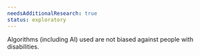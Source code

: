 ```yaml
---
needsAdditionalResearch: true
status: exploratory
---
```


Algorithms (including AI) used are not biased against people with disabilities.
